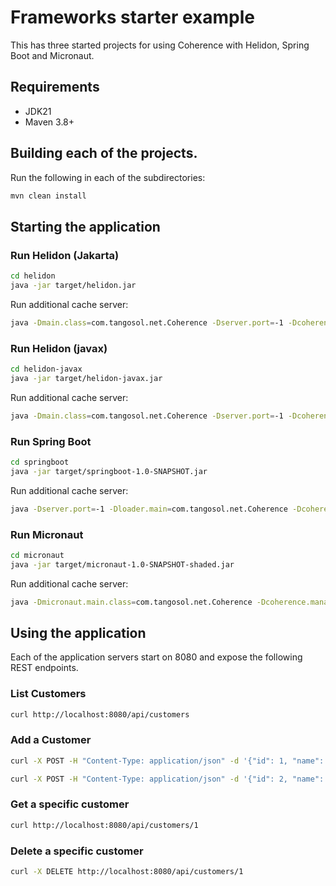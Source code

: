 # Frameworks starter example

This has three started projects for using Coherence with Helidon, Spring Boot and Micronaut.
      
## Requirements

* JDK21
* Maven 3.8+

## Building each of the projects.
              
Run the following in each of the subdirectories:

```bash
mvn clean install
```

## Starting the application

### Run Helidon (Jakarta)

```bash
cd helidon
java -jar target/helidon.jar
```

Run additional cache server:

```bash
java -Dmain.class=com.tangosol.net.Coherence -Dserver.port=-1 -Dcoherence.management.http=none -jar target/helidon.jar  
```

### Run Helidon (javax)

```bash
cd helidon-javax
java -jar target/helidon-javax.jar
```

Run additional cache server:

```bash
java -Dmain.class=com.tangosol.net.Coherence -Dserver.port=-1 -Dcoherence.management.http=none -jar target/helidon-javax.jar  
```

### Run Spring Boot

```bash
cd springboot
java -jar target/springboot-1.0-SNAPSHOT.jar
```
      
Run additional cache server:

```bash
java -Dserver.port=-1 -Dloader.main=com.tangosol.net.Coherence -Dcoherence.management.http=none -jar target/springboot-1.0-SNAPSHOT.jar
```

### Run Micronaut

```bash
cd micronaut
java -jar target/micronaut-1.0-SNAPSHOT-shaded.jar
```
    
Run additional cache server:

```bash
java -Dmicronaut.main.class=com.tangosol.net.Coherence -Dcoherence.management.http=none -Dmicronaut.server.port=-1 -jar target/micronaut-1.0-SNAPSHOT-shaded.jar
```

## Using the application

Each of the application servers start on 8080 and expose the following REST endpoints.

### List Customers

```bash
curl http://localhost:8080/api/customers
```

### Add a Customer

```bash
curl -X POST -H "Content-Type: application/json" -d '{"id": 1, "name": "Tim", "balance": 1000}' http://localhost:8080/api/customers
```

```bash
curl -X POST -H "Content-Type: application/json" -d '{"id": 2, "name": "John", "balance": 5000}' http://localhost:8080/api/customers
```

### Get a specific customer

```bash
curl http://localhost:8080/api/customers/1
```

### Delete a specific customer

```bash
curl -X DELETE http://localhost:8080/api/customers/1
```